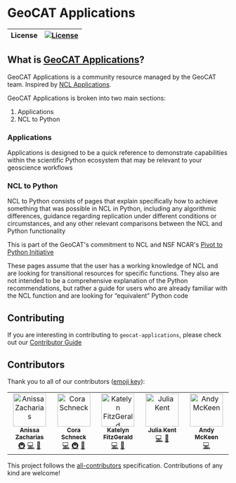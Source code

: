 # GeoCAT Applications

| **License**    |                                                                        [![License][license-badge]][repo-link]                                                                        |
| :-----------   | :----------------------------------------------------------------------------------------------------------------------------------------------------------------------------------: |

## What is [GeoCAT Applications](https://ncar.github.io/geocat-applications/)?

GeoCAT Applications is a community resource managed by the GeoCAT team. Inspired by
[NCL Applications](https://www.ncl.ucar.edu/Applications/).

GeoCAT Applications is broken into two main sections:
1. Applications
2. NCL to Python

### Applications
Applications is designed to be a quick reference to demonstrate capabilities within the scientific
Python ecosystem that may be relevant to your geoscience workflows

### NCL to Python
NCL to Python consists of pages that explain specifically how to achieve something that was possible
in NCL in Python, including any algorithmic differences, guidance regarding replication under different
conditions or circumstances, and any other relevant comparisons between the NCL and Python functionality

This is part of the GeoCAT's commitment to NCL and NSF NCAR's [Pivot to Python Initiative](https://www.ncl.ucar.edu/Document/Pivot_to_Python/)

These pages assume that the user has a working knowledge of NCL and are looking for transitional
resources for specific functions. They also are not intended to be a comprehensive explanation of
the Python recommendations, but rather a guide for users who are already familiar with the NCL
function and are looking for “equivalent” Python code

## Contributing

If you are interesting in contributing to `geocat-applications`, please check out our
[Contributor Guide](https://ncar.github.io/geocat-applications/CONTRIBUTING.html)

[license-badge]: https://img.shields.io/github/license/NCAR/geocat-applications?style=for-the-badge
[repo-link]: https://github.com/NCAR/geocat-applications

## Contributors
Thank you to all of our contributors ([emoji key](https://allcontributors.org/docs/en/emoji-key)):
<!-- ALL-CONTRIBUTORS-LIST:START - Do not remove or modify this section -->
<!-- prettier-ignore-start -->
<!-- markdownlint-disable -->
<table>
  <tbody>
    <tr>
      <td align="center" valign="top" width="14.28%"><a href="https://github.com/anissa111"><img src="https://avatars.githubusercontent.com/u/38434768?v=4?s=75" width="75px;" alt="Anissa Zacharias"/><br /><sub><b>Anissa Zacharias</b></sub></a><br /><a href="#infra-anissa111" title="Infrastructure (Hosting, Build-Tools, etc)">🚇</a> <a href="https://github.com/NCAR/geocat-applications/commits?author=anissa111" title="Code">💻</a> <a href="#ideas-anissa111" title="Ideas, Planning, & Feedback">🤔</a></td>
      <td align="center" valign="top" width="14.28%"><a href="https://cyschneck.com/"><img src="https://avatars.githubusercontent.com/u/22159116?v=4?s=75" width="75px;" alt="Cora Schneck"/><br /><sub><b>Cora Schneck</b></sub></a><br /><a href="https://github.com/NCAR/geocat-applications/commits?author=cyschneck" title="Code">💻</a> <a href="#infra-cyschneck" title="Infrastructure (Hosting, Build-Tools, etc)">🚇</a> <a href="#ideas-cyschneck" title="Ideas, Planning, & Feedback">🤔</a></td>
      <td align="center" valign="top" width="14.28%"><a href="https://github.com/kafitzgerald"><img src="https://avatars.githubusercontent.com/u/7872563?v=4?s=75" width="75px;" alt="Katelyn FitzGerald"/><br /><sub><b>Katelyn FitzGerald</b></sub></a><br /><a href="https://github.com/NCAR/geocat-applications/commits?author=kafitzgerald" title="Code">💻</a> <a href="#ideas-kafitzgerald" title="Ideas, Planning, & Feedback">🤔</a></td>
      <td align="center" valign="top" width="14.28%"><a href="https://github.com/jukent"><img src="https://avatars.githubusercontent.com/u/46687291?v=4?s=75" width="75px;" alt="Julia Kent"/><br /><sub><b>Julia Kent</b></sub></a><br /><a href="https://github.com/NCAR/geocat-applications/commits?author=jukent" title="Code">💻</a> <a href="#ideas-jukent" title="Ideas, Planning, & Feedback">🤔</a></td>
      <td align="center" valign="top" width="14.28%"><a href="https://github.com/andy-theia"><img src="https://avatars.githubusercontent.com/u/170580076?v=4?s=75" width="75px;" alt="Andy McKeen"/><br /><sub><b>Andy McKeen</b></sub></a><br /><a href="https://github.com/NCAR/geocat-applications/commits?author=andy-theia" title="Code">💻</a></td>
    </tr>
  </tbody>
</table>

<!-- markdownlint-restore -->
<!-- prettier-ignore-end -->
This project follows the [all-contributors](https://allcontributors.org) specification. Contributions of any kind are welcome!

<!-- ALL-CONTRIBUTORS-LIST:END -->
